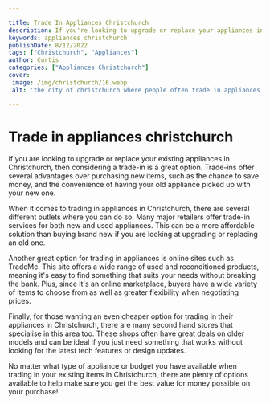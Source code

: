 ```yaml
---

title: Trade In Appliances Christchurch
description: If you're looking to upgrade or replace your appliances in Christchurch, consider a trade-in to save money and get convenience - read on to find out more!
keywords: appliances christchurch
publishDate: 8/12/2022
tags: ["Christchurch", "Appliances"]
author: Curtis
categories: ["Appliances Christchurch"]
cover: 
 image: /img/christchurch/16.webp
 alt: 'the city of christchurch where people often trade in appliances for better ones'

---
```


# Trade in appliances christchurch

If you are looking to upgrade or replace your existing appliances in Christchurch, then considering a trade-in is a great option. Trade-ins offer several advantages over purchasing new items, such as the chance to save money, and the convenience of having your old appliance picked up with your new one. 

When it comes to trading in appliances in Christchurch, there are several different outlets where you can do so. Many major retailers offer trade-in services for both new and used appliances. This can be a more affordable solution than buying brand new if you are looking at upgrading or replacing an old one. 

Another great option for trading in appliances is online sites such as TradeMe. This site offers a wide range of used and reconditioned products, meaning it's easy to find something that suits your needs without breaking the bank. Plus, since it's an online marketplace, buyers have a wide variety of items to choose from as well as greater flexibility when negotiating prices. 

Finally, for those wanting an even cheaper option for trading in their appliances in Christchurch, there are many second hand stores that specialise in this area too. These shops often have great deals on older models and can be ideal if you just need something that works without looking for the latest tech features or design updates. 

No matter what type of appliance or budget you have available when trading in your existing items in Christchurch, there are plenty of options available to help make sure you get the best value for money possible on your purchase!